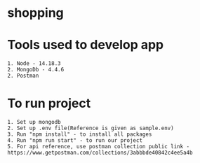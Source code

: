 # shopping

# Tools used to develop app
    1. Node - 14.18.3
    2. MongoDb - 4.4.6
    2. Postman

# To run project
    1. Set up mongodb
    2. Set up .env file(Reference is given as sample.env)
    3. Run "npm install" - to install all packages
    4. Run "npm run start" - to run our project
    5. For api reference, use postman collection public link - https://www.getpostman.com/collections/3abbbde40842c4ee5a4b